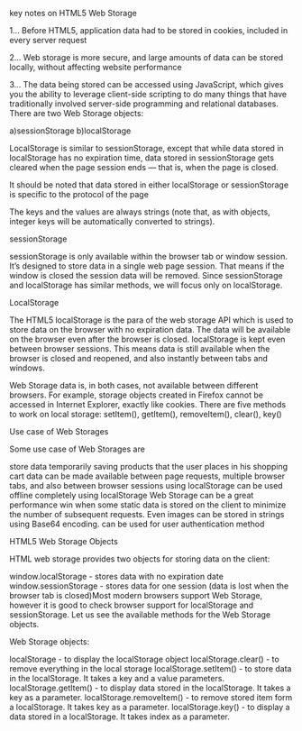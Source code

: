 key notes on HTML5 Web Storage

1... Before HTML5, application data had to be stored in cookies, included in every server request

2... Web storage is more secure, and large amounts of data can be stored locally, without affecting website performance

3... The data being stored can be accessed using JavaScript, which gives you the ability to leverage client-side scripting to do many things that have traditionally involved server-side programming and relational databases. There are two Web Storage objects:

a)sessionStorage
b)localStorage


LocalStorage is similar to sessionStorage, except that while data stored in localStorage has no expiration time, data stored in sessionStorage gets cleared when the page session ends — that is, when the page is closed.

It should be noted that data stored in either localStorage or sessionStorage is specific to the protocol of the page

The keys and the values are always strings (note that, as with objects, integer keys will be automatically converted to strings).

sessionStorage

sessionStorage is only available within the browser tab or window session. It’s designed to store data in a single web page session. That means if the window is closed the session data will be removed. Since sessionStorage and localStorage has similar methods, we will focus only on localStorage.

LocalStorage

The HTML5 localStorage is the para of the web storage API which is used to store data on the browser with no expiration data. The data will be available on the browser even after the browser is closed. localStorage is kept even between browser sessions. This means data is still available when the browser is closed and reopened, and also instantly between tabs and windows.

Web Storage data is, in both cases, not available between different browsers. For example, storage objects created in Firefox cannot be accessed in Internet Explorer, exactly like cookies. There are five methods to work on local storage: setItem(), getItem(), removeItem(), clear(), key()


Use case of Web Storages


Some use case of Web Storages are

store data temporarily
saving products that the user places in his shopping cart
data can be made available between page requests, multiple browser tabs, and also between browser sessions using localStorage
can be used offline completely using localStorage
Web Storage can be a great performance win when some static data is stored on the client to minimize the number of subsequent requests. Even images can be stored in strings using Base64 encoding.
can be used for user authentication method


HTML5 Web Storage Objects

HTML web storage provides two objects for storing data on the client:

window.localStorage - stores data with no expiration date
window.sessionStorage - stores data for one session (data is lost when the browser tab is closed)Most modern browsers support Web Storage, however it is good to check browser support for localStorage and sessionStorage. Let us see the available methods for the Web Storage objects.

Web Storage objects:

localStorage - to display the localStorage object
localStorage.clear() - to remove everything in the local storage
localStorage.setItem() - to store data in the localStorage. It takes a key and a value parameters.
localStorage.getItem() - to display data stored in the localStorage. It takes a key as a parameter.
localStorage.removeItem() - to remove stored item form a localStorage. It takes key as a parameter.
localStorage.key() - to display a data stored in a localStorage. It takes index as a parameter.





